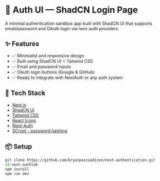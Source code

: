 # 🔐 Auth UI — ShadCN Login Page

A minimal authentication sandbox app built with ShadCN UI that supports email/password and OAuth login via next-auth providers

## ✨ Features

- ✅ Minimalist and responsive design
- ✅ Built using ShadCN UI + Tailwind CSS
- ✅ Email and password inputs
- ✅ OAuth login buttons (Google & GitHub)
- ✅ Ready to integrate with NextAuth or any auth system

## 🚀 Tech Stack

- [Next.js](https://nextjs.org/)
- [ShadCN UI](https://ui.shadcn.com)
- [Tailwind CSS](https://tailwindcss.com)
- [React Icons](https://react-icons.github.io/react-icons/)
- [Next-Auth](https://next-auth.js.org/)
- [SCrypt - password hashing](https://nodejs.org/api/crypto.html#crypto_crypto_scrypt_password_salt_keylen_options_callback)

## 📦 Setup

```bash
git clone https://github.com/bryanpascuadizon/next-authentication.git
cd next-authlab
npm install
npm run dev
```
